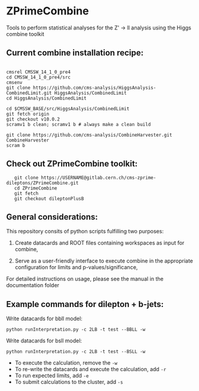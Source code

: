 # ZPrimeCombine
Tools to perform statistical analyses for the Z' -> ll analysis using the Higgs combine toolkit

## Current combine installation recipe:
```
 
cmsrel CMSSW_14_1_0_pre4
cd CMSSW_14_1_0_pre4/src
cmsenv
git clone https://github.com/cms-analysis/HiggsAnalysis-CombinedLimit.git HiggsAnalysis/CombinedLimit
cd HiggsAnalysis/CombinedLimit

cd $CMSSW_BASE/src/HiggsAnalysis/CombinedLimit
git fetch origin
git checkout v10.0.2
scramv1 b clean; scramv1 b # always make a clean build

git clone https://github.com/cms-analysis/CombineHarvester.git CombineHarvester
scram b
```

## Check out ZPrimeCombine toolkit:
```
   git clone https://USERNAME@gitlab.cern.ch/cms-zprime-dileptons/ZPrimeCombine.git
   cd ZPrimeCombine
   git fetch 
   git checkout dileptonPlusB 
```

## General considerations:  
This repository consits of python scripts fulfilling two purposes:

1) Create datacards and ROOT files containing workspaces as input for combine,

2) Serve as a user-friendly interface to execute combine in the appropriate configuration for limits and p-values/significance,

For detailed instructions on usage, please see the manual in the documentation folder

## Example commands for dilepton + b-jets:

Write datacards for bbll model:

`python runInterpretation.py -c 2LB -t test --BBLL -w`

Write datacards for bsll model:

`python runInterpretation.py -c 2LB -t test --BSLL -w`

 - To execute the calculation, remove the `-w`
 - To re-write the datacards and execute the calculation, add `-r`
 - To run expected limits, add `-e`
 - To submit calculations to the cluster, add `-s`
